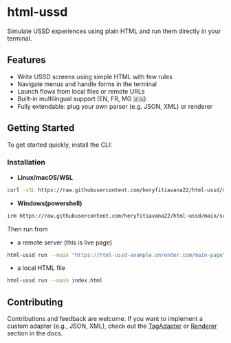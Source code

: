 # html-ussd

Simulate USSD experiences using plain HTML and run them directly in your terminal.

## Features

- Write USSD screens using simple HTML with few rules
- Navigate menus and handle forms in the terminal
- Launch flows from local files or remote URLs
- Built-in multilingual support (EN, FR, MG 🇲🇬)
- Fully extendable: plug your own parser (e.g. JSON, XML) or renderer

## Getting Started

To get started quickly, install the CLI:

### Installation

- **Linux/macOS/WSL**

```bash
curl -sSL https://raw.githubusercontent.com/heryfitiavana22/html-ussd/main/scripts/install.sh | bash
```

- **Windows(powershell)**

```bash
irm https://raw.githubusercontent.com/heryfitiavana22/html-ussd/main/scripts/install.bat | iex
```

Then run from

- a remote server (this is live page)

```bash
html-ussd run --main "https://html-ussd-example.onrender.com/main-page"
```

- a local HTML file

```bash
html-ussd run --main index.html
```

## Contributing

Contributions and feedback are welcome.
If you want to implement a custom adapter (e.g., JSON, XML), check out the [TagAdapter](https://heryfitiavana22.github.io/html-ussd/supporting-custom-input-formats.html) or [Renderer](https://heryfitiavana22.github.io/html-ussd/custom-renderer.html) section in the docs.
